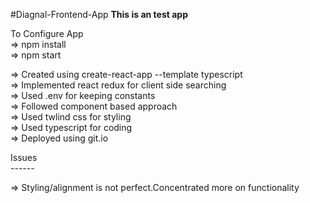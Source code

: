 #Diagnal-Frontend-App
<b>This is an test app</b>

To Configure App<br/>
=> npm install<br/>
=> npm start<br/>


=> Created using create-react-app --template typescript<br/>
=> Implemented react redux for client side searching<br/>
=> Used .env for keeping constants<br/>
=> Followed component based approach<br/>
=> Used twlind css for styling<br/>
=> Used typescript for coding<br/>
=> Deployed using git.io

Issues<br/>
------<br/>

=> Styling/alignment is not perfect.Concentrated more on functionality
